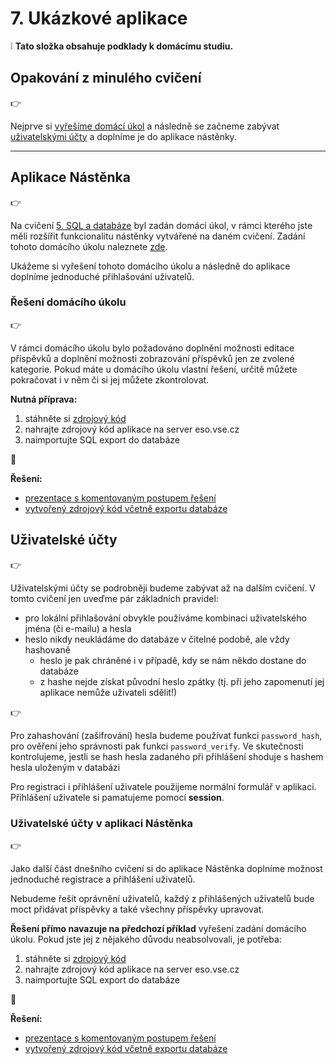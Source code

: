 # 7. Ukázkové aplikace

:grey_exclamation: **Tato složka obsahuje podklady k domácímu studiu.**

## Opakování z minulého cvičení

:point_right:

Nejprve si [vyřešíme domácí úkol](#%C5%99e%C5%A1en%C3%AD-dom%C3%A1c%C3%ADho-%C3%BAkolu) a následně se začneme zabývat [uživatelskými účty](#u%C5%BEivatelsk%C3%A9-%C3%BA%C4%8Dty) a doplníme je do aplikace nástěnky.

---

## Aplikace Nástěnka
:point_right:

Na cvičení [5. SQL a databáze](../05-sql-databaze) byl zadán domácí úkol, v rámci kterého jste měli rozšířit funkcionalitu nástěnky vytvářené na daném cvičení. Zadání tohoto domácího úkolu naleznete [zde](../05-sql-databaze#dom%C3%A1c%C3%AD-%C3%BAkol).

Ukážeme si vyřešení tohoto domácího úkolu a následně do aplikace doplníme jednoduché přihlašování uživatelů.

### Řešení domácího úkolu
:point_right:

V rámci domácího úkolu bylo požadováno doplnění možnosti editace příspěvků a doplnění možnosti zobrazování příspěvků jen ze zvolené kategorie. Pokud máte u domácího úkolu vlastní řešení, určitě můžete pokračovat i v něm či si jej můžete zkontrolovat.

**Nutná příprava:**
1. stáhněte si [zdrojový kód](../05-sql-databaze/05-aplikace-nastenka)
2. nahrajte zdrojový kód aplikace na server eso.vse.cz
3. naimportujte SQL export do databáze
 
:orange_book:

**Řešení:**
- [prezentace s komentovaným postupem řešení](./07-nastenka-reseni-du/prezentace-nastenka-reseni-du.pptx)
- [vytvořený zdrojový kód včetně exportu databáze](./07-nastenka-reseni-du)

## Uživatelské účty
:point_right:

Uživatelskými účty se podrobněji budeme zabývat až na dalším cvičení. V tomto cvičení jen uveďme pár základních pravidel:
- pro lokální přihlašování obvykle používáme kombinaci uživatelského jména (či e-mailu) a hesla
- heslo nikdy neukládáme do databáze v čitelné podobě, ale vždy hashovaně
    - heslo je pak chráněné i v případě, kdy se nám někdo dostane do databáze
    - z hashe nejde získat původní heslo zpátky (tj. při jeho zapomenutí jej aplikace nemůže uživateli sdělit!)    

:point_right:

Pro zahashování (zašifrování) hesla budeme používat funkci ```password_hash```, pro ověření jeho správnosti pak funkci ```password_verify```. Ve skutečnosti kontrolujeme, jestli se hash hesla zadaného při přihlášení shoduje s hashem hesla uloženým v databázi

Pro registraci i přihlášení uživatele použijeme normální formulář v aplikaci. Přihlášení uživatele si pamatujeme pomocí **session**. 
   
### Uživatelské účty v aplikaci Nástěnka
:point_right:

Jako další část dnešního cvičení si do aplikace Nástěnka doplníme možnost jednoduché registrace a přihlášení uživatelů.

Nebudeme řešit oprávnění uživatelů, každý z přihlášených uživatelů bude moct přidávat příspěvky a také všechny příspěvky upravovat.  

**Řešení přímo navazuje na předchozí příklad** vyřešení zadání domácího úkolu. Pokud jste jej z nějakého důvodu neabsolvovali, je potřeba:
1. stáhněte si [zdrojový kód](./07-nastenka-reseni-du)
2. nahrajte zdrojový kód aplikace na server eso.vse.cz
3. naimportujte SQL export do databáze
 
:orange_book:

**Řešení:**
- [prezentace s komentovaným postupem řešení](./07-nastenka-uzivatele/prezentace-nastenka-uzivatele.pptx)
- [vytvořený zdrojový kód včetně exportu databáze](./07-nastenka-uzivatele)       
